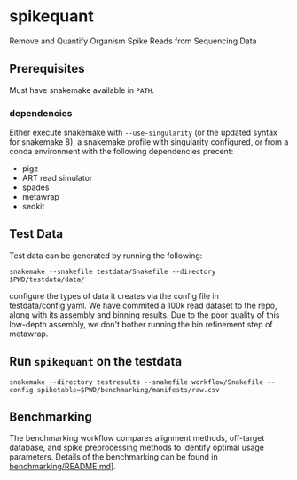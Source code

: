 # spikequant
Remove and Quantify Organism Spike Reads from Sequencing Data

## Prerequisites

Must have snakemake available in `PATH`.

### dependencies
Either execute snakemake with `--use-singularity` (or the updated syntax for snakemake 8), a snakemake profile with singularity configured, or from a conda environment with the following dependencies precent:

- pigz
- ART read simulator
- spades
- metawrap
- seqkit


## Test Data
Test data can be generated by running the following:

```
snakemake --snakefile testdata/Snakefile --directory $PWD/testdata/data/
```

configure the types of data it creates via the config file in testdata/config.yaml.  We have commited a 100k read dataset to the repo, along with its assembly and binning results. Due to the poor quality of this low-depth assembly, we don't bother running the bin refinement step of metawrap.

## Run `spikequant` on the testdata

```
snakemake --directory testresults --snakefile workflow/Snakefile --config spiketable=$PWD/benchmarking/manifests/raw.csv
```

## Benchmarking
The benchmarking workflow compares alignment methods, off-target database, and spike preprocessing methods to identify optimal usage parameters.  Details of the benchmarking can be found in [benchmarking/README.md](benchmarking/README.md)].
